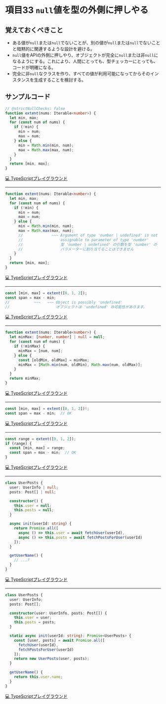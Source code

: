 # 項目33  `null`値を型の外側に押しやる

## 覚えておくべきこと

* ある値が`null`または`null`でないことが、別の値が`null`または`null`でないことと暗黙的に関連するような設計を避ける。
* `null`値をAPIの外側に押しやり、オブジェクトが完全に`null`または非`null`になるようにする。これにより、人間にとっても、型チェッカーにとっても、コードが明確になる。
* 完全に非`null`なクラスを作り、すべての値が利用可能になってからそのインスタンスを生成することを検討する。

## サンプルコード

```ts
// @strictNullChecks: false
function extent(nums: Iterable<number>) {
  let min, max;
  for (const num of nums) {
    if (!min) {
      min = num;
      max = num;
    } else {
      min = Math.min(min, num);
      max = Math.max(max, num);
    }
  }
  return [min, max];
}
```

[💻 TypeScriptプレイグラウンド](https://www.typescriptlang.org/ja/play/?ts=5.8.2#code/PTAEAEGcBcCcEsDG0ByBXANhgwgCwKaIDWkAXKAGYCGGk+AUBWgHbLwD2zo+AHtPs2gAKZmgC2ZUAEl+sKgCMM+ADyix8-LAB8ASlABveqFBLooMfGYAac1R4BuI5XaxQQxJxig1odhW-ikHqGxsbw-kIAhBbMwU6h5pagALwBYo4JxmJ2KWkZoQC+3LT4BvGhMbkAslTQuAB0MUIxNmo6+QnZPNW1DV3Ndq3i7eUFTmPGsPjQaLBcANottjwAuo4FQA)

----

```ts
function extent(nums: Iterable<number>) {
  let min, max;
  for (const num of nums) {
    if (!min) {
      min = num;
      max = num;
    } else {
      min = Math.min(min, num);
      max = Math.max(max, num);
      //             ~~~ Argument of type 'number | undefined' is not
      //                 assignable to parameter of type 'number'
      //                 型 'number | undefined' の引数を型 'number' の
      //                 パラメーターに割り当てることはできません
    }
  }
  return [min, max];
}
```

[💻 TypeScriptプレイグラウンド](https://www.typescriptlang.org/ja/play/?ts=5.8.2#code/GYVwdgxgLglg9mABAUwB5WWKAKMIC2AzgFyICSGATgIYBGANsgDx763KUB8AlIgN4AoRIkZRE+GGAA046qgDcQxMDiVE2CAkJjWiOMEStCvQcOEwD2AIQSwJpWfGTEAXkMFFj4fjmv3+TzMAXxR6QmR+BzNbPwBZaigACwA6W2xbGVZuQMcfVDiElLz0uUyCbKjhAHoqrzrhAD8mxABBSgBzAkwxfUQoAE8ABwiAclZ2NQAfRHAAE2RgSWRZkcQYQkM4KErEGvr94WpCQhh2sDpGPrhEQeoafGQqPQMB4cQxggmRnb2D+sBo9Xe4w4iGmcwWSxWiEAdgyAVH1AA6mgCSGQEfNgcVbQn61P51QCLDIBLhkAhwyAH4ZAP0MxMA1gyAJyVAFEMgGV9QBmDIBohkAygyACwZAPYMgHMGQCyDIA-BkA2gyAZIYokElGLhJRHiBKEgANoZWSoAC6iiCQA)

----

```ts
const [min, max] = extent([0, 1, 2]);
const span = max - min;
//           ~~~   ~~~ Object is possibly 'undefined'
//                     オブジェクトは 'undefined' の可能性があります。
```

[💻 TypeScriptプレイグラウンド](https://www.typescriptlang.org/ja/play/?ts=5.8.2#code/MYewdgzgLgBA2gWwJZgDQwQQwB4F0YC8MAptlMWFABRwAM6AjOgEy4CUA3AFCiSwQAHTGEIYcMALQYU3APSyYipcpgA-dUvWqYAeQBGAK2LBYSCDAEgIEJHoA2ATxgByAK5gAJsQBmKYh+cueRUQ0KVAKoZANYZADoZAcoZAeoZACYZAewYXdy9fMH9nGEA7BkB75UBfgMByA0AZBkAhBkAohkA-BkBNBkAgBiA)

----

```ts
function extent(nums: Iterable<number>) {
  let minMax: [number, number] | null = null;
  for (const num of nums) {
    if (!minMax) {
      minMax = [num, num];
    } else {
      const [oldMin, oldMax] = minMax;
      minMax = [Math.min(num, oldMin), Math.max(num, oldMax)];
    }
  }
  return minMax;
}
```

[💻 TypeScriptプレイグラウンド](https://www.typescriptlang.org/ja/play/?ts=5.8.2#code/GYVwdgxgLglg9mABAUwB5WWKAKMIC2AzgFyICSGATgIYBGANsgDx763KUB8AlIgN4AoRIkZRE+GGACy1VKQDardpQA0iJRwC6iAD7qQ9eogC8+wwG4hiYHEqJsEBITGtEcYPqK9Bw4TA-YAIQS0rLeVr7ikjKoJoiKBGqsmpaRAL4o9ITI-BG+jmDO8XD0ACZSkmol5bLapiExqZFRobGm8jJQABYAdCG4iW5lFWDcap29+LID+FXDYSl5aVbLwpTIUCCUSA2ylmlAA)

----

```ts
const [min, max] = extent([0, 1, 2])!;
const span = max - min;  // OK
```

[💻 TypeScriptプレイグラウンド](https://www.typescriptlang.org/ja/play/?ts=5.8.2#code/MYewdgzgLgBA2gWwJZgDQwQQwB4F0YC8MAptlMWFABRwAM6AjOgEy4CUAhANwBQoksCAAdMYQhhwwAtBhRcYMAPSKYAeQDSQA)

----

```ts
const range = extent([0, 1, 2]);
if (range) {
  const [min, max] = range;
  const span = max - min;  // OK
}
```

[💻 TypeScriptプレイグラウンド](https://www.typescriptlang.org/ja/play/?ts=5.8.2#code/MYewdgzgLgBATgQzAcwKYwLw1QDyqsKACgG0AGAGhgEYqAmAXQEoBuAKAEsAzGIxFVExgBvNjBihIsEgFsOYKjIQ4GmeEjTtxk6DAgAHJGqU4YAWhhywLcQHpbMAPIBpNgF8gA)

----

```ts
class UserPosts {
  user: UserInfo | null;
  posts: Post[] | null;

  constructor() {
    this.user = null;
    this.posts = null;
  }

  async init(userId: string) {
    return Promise.all([
      async () => this.user = await fetchUser(userId),
      async () => this.posts = await fetchPostsForUser(userId)
    ]);
  }

  getUserName() {
    // ...?
  }
}
```

[💻 TypeScriptプレイグラウンド](https://www.typescriptlang.org/ja/play/?ts=5.8.2#code/MYGwhgzhAECqEFMBOAFA9hALjA3gKGmgFdEkAuOUgSQDsAzNaAH2hqJBAG4DoAHDbBXRYA2gF1mrdlzw9gaGliRFgmNEgAUASmj5ChTAAsAlhAB0JZNAC8Ujt33Qjps-ywxbbezwC+swpAAnjTA0MY0xpgalkhUACYUSuEA5jp6+kgImERINNAoSGgAtqYIZmAcGiI8jkEh0No2AHxOJuYxNtBgAO5gkdB0WcCG8MjR1HFaADQ1+nWhjdYtzuZu2J09fZgDQ4bC2ABi6qOaMfFas2JaDtB+PMlZJwByYEUIjemEAPRf0Gb-AH5fHgfEA)

----

```ts
class UserPosts {
  user: UserInfo;
  posts: Post[];

  constructor(user: UserInfo, posts: Post[]) {
    this.user = user;
    this.posts = posts;
  }

  static async init(userId: string): Promise<UserPosts> {
    const [user, posts] = await Promise.all([
      fetchUser(userId),
      fetchPostsForUser(userId)
    ]);
    return new UserPosts(user, posts);
  }

  getUserName() {
    return this.user.name;
  }
}
```

[💻 TypeScriptプレイグラウンド](https://www.typescriptlang.org/ja/play/?ts=5.8.2#code/MYGwhgzhAECqEFMBOAFA9hALjA3gKGmgFdEkAuOUgSQDsAzNAbgOgAcNsL0sBtAXWYtgaGliRFgmNEgAUJZBXjJaDADRsOELh34BKaPkKFMACwCWEAHTyk0ALzFSzI9FMXL7LDAefsz6AC+eCxYYJhmwNCQAJ40kWY0Zphy1AAmFGIJAOa6XEhoALYWCAA8SqiaAHwGLITCopjQPDbqvhB89lEA7mBJ0Cj5RYiWYCAgMjy1RnQImMAm5SnKqbqqU4Qzcybc2ABi0os2VCtTfLr+hEizREg00DQIXZTIOxBLSK2a5yxBLFmz5QAcmACggZPpDEYrpgbnc3FYbJYaCCEP4ggEgA)
